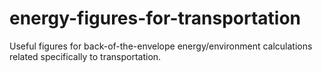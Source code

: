 # energy-figures-for-transportation
Useful figures for back-of-the-envelope energy/environment calculations related specifically to transportation.
